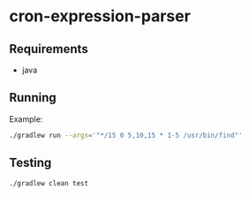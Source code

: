 # cron-expression-parser

## Requirements

- java

## Running

Example: 

```bash
./gradlew run --args='"*/15 0 5,10,15 * 1-5 /usr/bin/find"'
```

## Testing

```bash
./gradlew clean test
```
